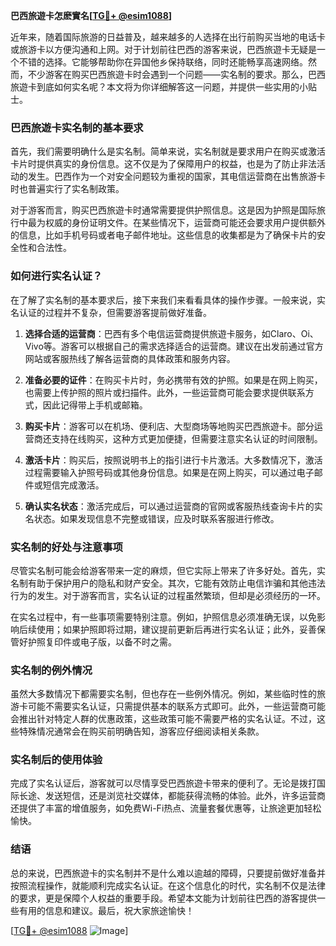 **巴西旅遊卡怎麽實名[[TG💪+ @esim1088](https://t.me/s/esim1088)]**

近年来，随着国际旅游的日益普及，越来越多的人选择在出行前购买当地的电话卡或旅游卡以方便沟通和上网。对于计划前往巴西的游客来说，巴西旅遊卡无疑是一个不错的选择。它能够帮助你在异国他乡保持联络，同时还能畅享高速网络。然而，不少游客在购买巴西旅遊卡时会遇到一个问题——实名制的要求。那么，巴西旅遊卡到底如何实名呢？本文将为你详细解答这一问题，并提供一些实用的小贴士。

### 巴西旅遊卡实名制的基本要求

首先，我们需要明确什么是实名制。简单来说，实名制就是要求用户在购买或激活卡片时提供真实的身份信息。这不仅是为了保障用户的权益，也是为了防止非法活动的发生。巴西作为一个对安全问题较为重视的国家，其电信运营商在出售旅游卡时也普遍实行了实名制政策。

对于游客而言，购买巴西旅遊卡时通常需要提供护照信息。这是因为护照是国际旅行中最为权威的身份证明文件。在某些情况下，运营商可能还会要求用户提供额外的信息，比如手机号码或者电子邮件地址。这些信息的收集都是为了确保卡片的安全性和合法性。

### 如何进行实名认证？

在了解了实名制的基本要求后，接下来我们来看看具体的操作步骤。一般来说，实名认证的过程并不复杂，但需要游客提前做好准备。

1. **选择合适的运营商**：巴西有多个电信运营商提供旅遊卡服务，如Claro、Oi、Vivo等。游客可以根据自己的需求选择适合的运营商。建议在出发前通过官方网站或客服热线了解各运营商的具体政策和服务内容。

2. **准备必要的证件**：在购买卡片时，务必携带有效的护照。如果是在网上购买，也需要上传护照的照片或扫描件。此外，一些运营商可能会要求提供联系方式，因此记得带上手机或邮箱。

3. **购买卡片**：游客可以在机场、便利店、大型商场等地购买巴西旅遊卡。部分运营商还支持在线购买，这种方式更加便捷，但需要注意实名认证的时间限制。

4. **激活卡片**：购买后，按照说明书上的指引进行卡片激活。大多数情况下，激活过程需要输入护照号码或其他身份信息。如果是在网上购买，可以通过电子邮件或短信完成激活。

5. **确认实名状态**：激活完成后，可以通过运营商的官网或客服热线查询卡片的实名状态。如果发现信息不完整或错误，应及时联系客服进行修改。

### 实名制的好处与注意事项

尽管实名制可能会给游客带来一定的麻烦，但它实际上带来了许多好处。首先，实名制有助于保护用户的隐私和财产安全。其次，它能有效防止电信诈骗和其他违法行为的发生。对于游客而言，实名认证的过程虽然繁琐，但却是必须经历的一环。

在实名过程中，有一些事项需要特别注意。例如，护照信息必须准确无误，以免影响后续使用；如果护照即将过期，建议提前更新后再进行实名认证；此外，妥善保管好护照复印件或电子版，以备不时之需。

### 实名制的例外情况

虽然大多数情况下都需要实名制，但也存在一些例外情况。例如，某些临时性的旅游卡可能不需要实名认证，只需提供基本的联系方式即可。此外，一些运营商可能会推出针对特定人群的优惠政策，这些政策可能不需要严格的实名认证。不过，这些特殊情况通常会在购买前明确告知，游客应仔细阅读相关条款。

### 实名制后的使用体验

完成了实名认证后，游客就可以尽情享受巴西旅遊卡带来的便利了。无论是拨打国际长途、发送短信，还是浏览社交媒体，都能获得流畅的体验。此外，许多运营商还提供了丰富的增值服务，如免费Wi-Fi热点、流量套餐优惠等，让旅途更加轻松愉快。

### 结语

总的来说，巴西旅遊卡的实名制并不是什么难以逾越的障碍，只要提前做好准备并按照流程操作，就能顺利完成实名认证。在这个信息化的时代，实名制不仅是法律的要求，更是保障个人权益的重要手段。希望本文能为计划前往巴西的游客提供一些有用的信息和建议。最后，祝大家旅途愉快！

[[TG💪+ @esim1088](https://t.me/s/esim1088) ![Image](https://i.postimg.cc/4NQfJmqS/Snipaste-2025-05-13-00-14-12.png)]